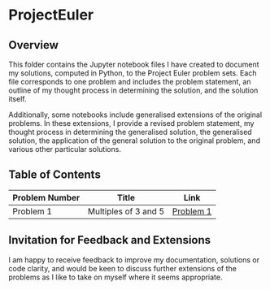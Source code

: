 # ProjectEuler

## Overview 

This folder contains the Jupyter notebook files I have created to document my solutions, computed in Python, to the Project Euler problem sets. Each file corresponds to one problem and includes the problem statement, an outline of my thought process in determining the solution, and the solution itself.

Additionally, some notebooks include generalised extensions of the original problems. In these extensions, I provide a revised problem statement, my thought process in determining the generalised solution, the generalised solution, the application of the general solution to the original problem, and various other particular solutions.

## Table of Contents

| Problem Number | Title                          | Link                                          |
|----------------|--------------------------------|-----------------------------------------------|
| Problem 1      | Multiples of 3 and 5           | [Problem 1](ProjectEulerSolutions/Problem1.ipynb) |

## Invitation for Feedback and Extensions

I am happy to receive feedback to improve my documentation, solutions or code clarity, and would be keen to discuss further extensions of the problems as I like to take on myself where it seems appropriate.
